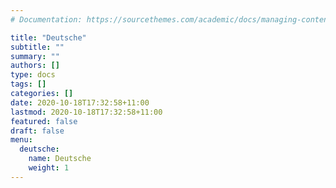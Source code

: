 ```yaml
---
# Documentation: https://sourcethemes.com/academic/docs/managing-content/

title: "Deutsche"
subtitle: ""
summary: ""
authors: []
type: docs
tags: []
categories: []
date: 2020-10-18T17:32:58+11:00
lastmod: 2020-10-18T17:32:58+11:00
featured: false
draft: false
menu:
  deutsche:
    name: Deutsche
    weight: 1
---
```

